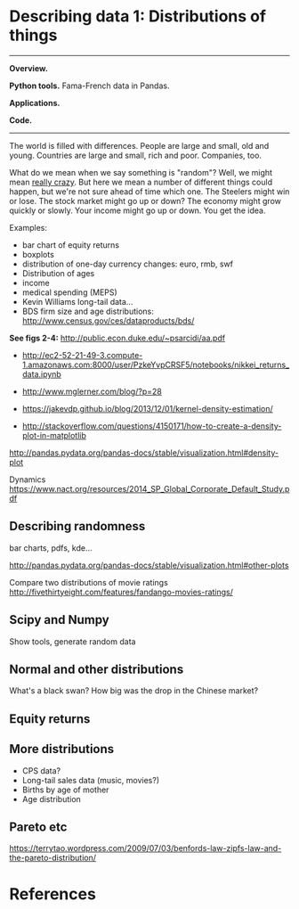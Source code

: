 # Describing data 1:  Distributions of things


---
**Overview.**

**Python tools.**  Fama-French data in Pandas.

**Applications.**

**Code.** 

---

The world is filled with differences.  People are large and small, old and young.  Countries are large and small, rich and poor.  Companies, too.   

What do we mean when we say something is "random"?  Well, we might mean [really crazy](http://www.urbandictionary.com/define.php?term=Random).  But here we mean a number of different things could happen, but we're not sure ahead of time which one.  The Steelers might win or lose.  The stock market might go up or down?  The economy might grow quickly or slowly.  Your income might go up or down.  You get the idea.  


Examples:  
* bar chart of equity returns 
* boxplots 
* distribution of one-day currency changes:  euro, rmb, swf 
* Distribution of ages
* income 
* medical spending (MEPS)
* Kevin Williams long-tail data... 
* BDS firm size and age distributions:  http://www.census.gov/ces/dataproducts/bds/ 


**See figs 2-4:**  http://public.econ.duke.edu/~psarcidi/aa.pdf 

* http://ec2-52-21-49-3.compute-1.amazonaws.com:8000/user/PzkeYvpCRSF5/notebooks/nikkei_returns_data.ipynb
* http://www.mglerner.com/blog/?p=28 
* https://jakevdp.github.io/blog/2013/12/01/kernel-density-estimation/

* http://stackoverflow.com/questions/4150171/how-to-create-a-density-plot-in-matplotlib

http://pandas.pydata.org/pandas-docs/stable/visualization.html#density-plot


Dynamics 
https://www.nact.org/resources/2014_SP_Global_Corporate_Default_Study.pdf

## Describing randomness


bar charts, pdfs, kde... 


http://pandas.pydata.org/pandas-docs/stable/visualization.html#other-plots

Compare two distributions of movie ratings 
http://fivethirtyeight.com/features/fandango-movies-ratings/


## Scipy and Numpy

Show tools, generate random data 


## Normal and other distributions 

What's a black swan?  How big was the drop in the Chinese market?  




## Equity returns 


## More distributions  

* CPS data?  
* Long-tail sales data (music, movies?) 
* Births by age of mother 
* Age distribution 


## Pareto etc 

https://terrytao.wordpress.com/2009/07/03/benfords-law-zipfs-law-and-the-pareto-distribution/


# References 

